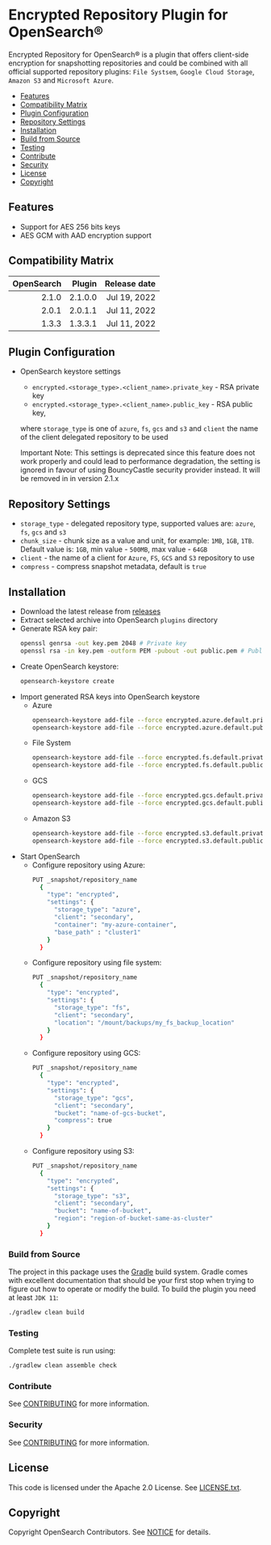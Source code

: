 # Encrypted Repository Plugin for OpenSearch®

Encrypted Repository for OpenSearch®  is a plugin that offers 
client-side encryption for snapshotting repositories and could be combined 
with all official supported repository plugins: 
`File Systsem`, `Google Cloud Storage`, `Amazon S3` and `Microsoft Azure`.

- [Features](#features)
- [Compatibility Matrix](#compatibility-matrix)
- [Plugin Configuration](#plugin-configuration)
- [Repository Settings](#repository-settings)
- [Installation](#installation)
- [Build from Source](#build-from-source)
- [Testing](#testing)
- [Contribute](#Contribute)
- [Security](#security)
- [License](#license)
- [Copyright](#copyright)

## Features
* Support for AES 256 bits keys
* AES GCM with AAD encryption support

## Compatibility Matrix
| OpenSearch |  Plugin | Release date |
|-----------:|--------:|-------------:|
|      2.1.0 | 2.1.0.0 | Jul 19, 2022 |
|      2.0.1 | 2.0.1.1 | Jul 11, 2022 |
|      1.3.3 | 1.3.3.1 | Jul 11, 2022 |

## Plugin Configuration
* OpenSearch keystore settings
  * `encrypted.<storage_type>.<client_name>.private_key` - RSA private key
  * `encrypted.<storage_type>.<client_name>.public_key` - RSA public key,
    
  where `storage_type` is one of `azure`, `fs`, `gcs` and `s3` and `client` the name of the client delegated repository to be used   
   
  Important Note: This settings is deprecated since this feature does not work properly and could lead to performance degradation, the setting is ignored in favour of using BouncyCastle security provider instead. 
  It will be removed in in version 2.1.x
  
## Repository Settings
* `storage_type` - delegated repository type, supported values are: `azure`, `fs`, `gcs` and `s3`
* `chunk_size` - chunk size as a value and unit, for example: `1MB`, `1GB`, `1TB`. 
                 Default value is: `1GB`, min value - `500MB`, max value - `64GB`
* `client` - the name of a client for `Azure`, `FS`, `GCS` and `S3` repository to use
* `compress` - compress snapshot metadata, default is `true`

## Installation
* Download the latest release from [releases](https://github.com/aiven/encrypted-repository/releases/latest)
* Extract selected archive into OpenSearch `plugins` directory
* Generate RSA key pair: 
  ```bash
  openssl genrsa -out key.pem 2048 # Private key
  openssl rsa -in key.pem -outform PEM -pubout -out public.pem # Public key
  ```
* Create OpenSearch keystore:
  ```bash
  opensearch-keystore create
  ```
* Import generated RSA keys into OpenSearch keystore
    * Azure
      ```bash
      opensearch-keystore add-file --force encrypted.azure.default.private_key ~/key.pem
      opensearch-keystore add-file --force encrypted.azure.default.public_key ~/public.pem
      ```
    * File System
      ```bash
      opensearch-keystore add-file --force encrypted.fs.default.private_key ~/key.pem
      opensearch-keystore add-file --force encrypted.fs.default.public_key ~/public.pem
      ```
    * GCS
      ```bash
      opensearch-keystore add-file --force encrypted.gcs.default.private_key ~/key.pem
      opensearch-keystore add-file --force encrypted.gcs.default.public_key ~/public.pem
      ```
    * Amazon S3
      ```bash
      opensearch-keystore add-file --force encrypted.s3.default.private_key ~/key.pem
      opensearch-keystore add-file --force encrypted.s3.default.public_key ~/public.pem
      ```
* Start OpenSearch
    * Configure repository using Azure:
      ```bash
      PUT _snapshot/repository_name
        {
          "type": "encrypted",
          "settings": {
            "storage_type": "azure",   
            "client": "secondary",
            "container": "my-azure-container",
            "base_path" : "cluster1"
          }
        }
      ```
    * Configure repository using file system:
      ```bash
      PUT _snapshot/repository_name
        {
          "type": "encrypted",
          "settings": {
            "storage_type": "fs",   
            "client": "secondary",
            "location": "/mount/backups/my_fs_backup_location"            
          }
        }
      ```
    * Configure repository using GCS:
      ```bash
      PUT _snapshot/repository_name
        {
          "type": "encrypted",
          "settings": {
            "storage_type": "gcs",   
            "client": "secondary",
            "bucket": "name-of-gcs-bucket",
            "compress": true
          }
        }
      ```
    * Configure repository using S3:
      ```bash
      PUT _snapshot/repository_name
        {
          "type": "encrypted",
          "settings": {
            "storage_type": "s3",   
            "client": "secondary",
            "bucket": "name-of-bucket",
            "region": "region-of-bucket-same-as-cluster"
          }
        }
      ```

### Build from Source
The project in this package uses the [Gradle](https://docs.gradle.org/current/userguide/userguide.html) build system. Gradle comes with excellent documentation that should be your first stop when trying to figure out how to operate or modify the build.
To build the plugin you need at least `JDK 11`:
```bash
./gradlew clean build 
```

### Testing
Complete test suite is run using:
```bash
./gradlew clean assemble check
```

### Contribute
See [CONTRIBUTING](CONTRIBUTING.md) for more information.

### Security
See [CONTRIBUTING](CONTRIBUTING.md#security-issue-notifications) for more information.

## License
This code is licensed under the Apache 2.0 License. See [LICENSE.txt](LICENSE.txt).

## Copyright
Copyright OpenSearch Contributors. See [NOTICE](NOTICE.txt) for details.
